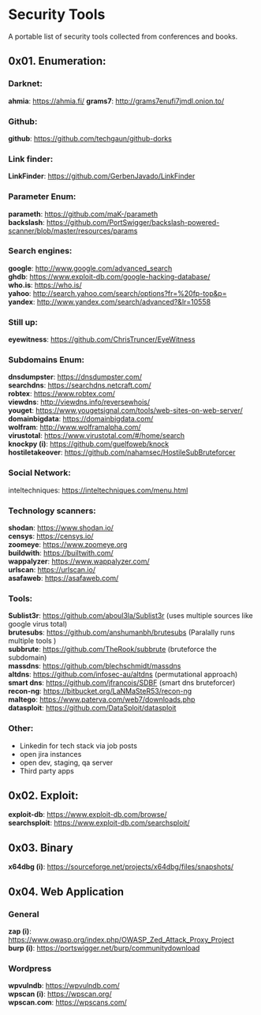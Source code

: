 
# Security Tools
A portable list of security tools collected from conferences and books.

## 0x01. Enumeration:
### Darknet:
**ahmia**: https://ahmia.fi/
**grams7**: http://grams7enufi7jmdl.onion.to/

### Github:
**github**: https://github.com/techgaun/github-dorks

### Link finder:
**LinkFinder**: https://github.com/GerbenJavado/LinkFinder

### Parameter Enum:
**parameth**: https://github.com/maK-/parameth  
**backslash**: https://github.com/PortSwigger/backslash-powered-scanner/blob/master/resources/params

### Search engines:
**google**: http://www.google.com/advanced_search  
**ghdb**: https://www.exploit-db.com/google-hacking-database/  
**who.is**: https://who.is/  
**yahoo**: http://search.yahoo.com/search/options?fr=%20fp-top&p=  
**yandex**: http://www.yandex.com/search/advanced?&lr=10558 

### Still up:
**eyewitness**: https://github.com/ChrisTruncer/EyeWitness

### Subdomains Enum: 
**dnsdumpster**: https://dnsdumpster.com/  
**searchdns**: https://searchdns.netcraft.com/  
**robtex**: https://www.robtex.com/  
**viewdns**: http://viewdns.info/reversewhois/  
**youget**: https://www.yougetsignal.com/tools/web-sites-on-web-server/  
**domainbigdata**: https://domainbigdata.com/  
**wolfram**: http://www.wolframalpha.com/  
**virustotal**: https://www.virustotal.com/#/home/search  
**knockpy (i)**: https://github.com/guelfoweb/knock  
**hostiletakeover**: https://github.com/nahamsec/HostileSubBruteforcer  

### Social Network:
inteltechniques: https://inteltechniques.com/menu.html  

### Technology scanners:
**shodan**: https://www.shodan.io/  
**censys**: https://censys.io/  
**zoomeye**: https://www.zoomeye.org  
**buildwith**: https://builtwith.com/  
**wappalyzer**: https://www.wappalyzer.com/  
**urlscan**: https://urlscan.io/  
**asafaweb**: https://asafaweb.com/

### Tools:
**Sublist3r**: https://github.com/aboul3la/Sublist3r (uses multiple sources like google virus total)    
**brutesubs**: https://github.com/anshumanbh/brutesubs (Paralally runs multiple tools )  
**subbrute**: https://github.com/TheRook/subbrute (bruteforce the subdomain)  
**massdns**: https://github.com/blechschmidt/massdns  
**altdns**: https://github.com/infosec-au/altdns (permutational approach)  
**smart dns**: https://github.com/jfrancois/SDBF (smart dns bruteforcer)  
**recon-ng**: https://bitbucket.org/LaNMaSteR53/recon-ng  
**maltego**:  https://www.paterva.com/web7/downloads.php  
**datasploit**: https://github.com/DataSploit/datasploit

### Other:
 - Linkedin for tech stack via job posts
 - open jira instances
 - open dev, staging, qa server
 - Third party apps

## 0x02. Exploit:
**exploit-db**: https://www.exploit-db.com/browse/  
**searchsploit**: https://www.exploit-db.com/searchsploit/

## 0x03. Binary
**x64dbg (i)**: https://sourceforge.net/projects/x64dbg/files/snapshots/

## 0x04. Web Application
### General
**zap (i)**: https://www.owasp.org/index.php/OWASP_Zed_Attack_Proxy_Project  
**burp (i)**: https://portswigger.net/burp/communitydownload

### Wordpress
**wpvulndb**: https://wpvulndb.com/  
**wpscan (i)**: https://wpscan.org/  
**wpscan.com**: https://wpscans.com/


